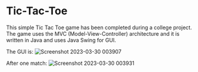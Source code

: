 # Tic-Tac-Toe
This simple Tic Tac Toe game has been completed during a college project. The game uses the MVC (Model-View-Controller) architecture and it is written in Java and uses Java Swing for GUI.

The GUI is: ![Screenshot 2023-03-30 003907](https://user-images.githubusercontent.com/115418520/228674047-c51094d9-395b-45fa-9767-d29c37fadbf3.jpg)

After one match: ![Screenshot 2023-03-30 003931](https://user-images.githubusercontent.com/115418520/228674141-998ad452-2489-4edf-a502-9dadcf597a44.jpg)
